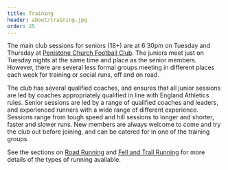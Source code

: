 ```yaml
---
title: Training
header: about/training.jpg
order: 25
---
```


The main club sessions for seniors (18+) are at 6:30pm on Tuesday and Thursday at [Penistone Church Football Club](https://www.google.co.uk/maps/place/Penistone+Church+Football+Club/@53.523332,-1.625649,17z/data=!3m1!4b1!4m2!3m1!1s0x48797d6f378b73f1:0x3ae39c5f7e6bf5ba?hl=en-GB). The juniors meet just on Tuesday nights at the same time and place as the senior members. However, there are several less formal groups meeting in different places each week for training or social runs, off and on road.

The club has several qualified coaches, and ensures that all junior sessions are led by coaches appropriately qualified in line with England Athletics rules. Senior sessions are led by a range of qualified coaches and leaders, and experienced runners with a wide range of different experience. Sessions range from tough speed and hill sessions to longer and shorter, faster and slower runs. New members are always welcome to come and try the club out before joining, and can be catered for in one of the training groups.

See the sections on [Road Running](https://pfrac.co.uk/about/road-running) and [Fell and Trail Running](https://pfrac.co.uk/about/fell-running) for more details of the types of running available.
